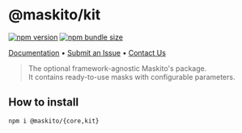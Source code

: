 # @maskito/kit

[![npm version](https://img.shields.io/npm/v/@maskito/kit.svg)](https://npmjs.com/package/@maskito/kit)
[![npm bundle size](https://img.shields.io/bundlephobia/minzip/@maskito/kit)](https://bundlephobia.com/result?p=@maskito/kit)

[Documentation](https://tinkoff.github.io/maskito) •
[Submit an Issue](https://github.com/Tinkoff/maskito/issues/new/choose) • [Contact Us](https://t.me/taiga_ui)

> The optional framework-agnostic Maskito's package.<br />It contains ready-to-use masks with configurable parameters.

## How to install

```
npm i @maskito/{core,kit}
```
